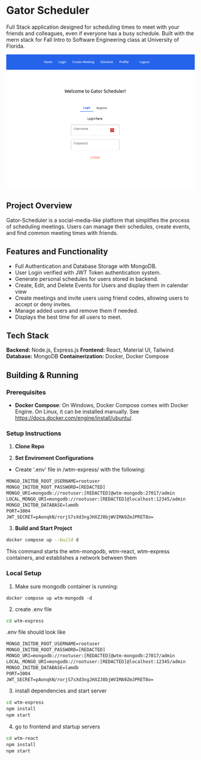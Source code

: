 # Gator Scheduler
Full Stack application designed for scheduling times to meet with your friends and colleagues, even if everyone has a busy schedule. Built with the mern stack for Fall Intro to Software Engineering class at University of Florida.

![homepage image](/assets/homepage.png)

## Project Overview

Gator-Scheduler is a social-media-like platform that simplifies the process of scheduling meetings. Users can manage their schedules, create events, and find common meeting times with friends.

## Features and Functionality
* Full Authentication and Database Storage with MongoDB.
* User Login verified with JWT Token authentication system.
* Generate personal schedules for users stored in backend.
* Create, Edit, and Delete Events for Users and display them in calendar view
* Create meetings and invite users using friend codes, allowing users to accept or deny invites.
* Manage added users and remove them if needed.
* Displays the best time for all users to meet.

## Tech Stack

**Backend:** Node.js, Express.js
**Frontend:** React, Material UI, Tailwind
**Database:** MongoDB
**Containerization:** Docker, Docker Compose

## Building & Running

### Prerequisites
* **Docker Compose**: On Windows, Docker Compose comes with Docker Engine. On Linux, it can be installed manually. See https://docs.docker.com/engine/install/ubuntu/.

### Setup Instructions

1. **Clone Repo**

2. **Set Enviroment Configurations**
* Create '.env' file in /wtm-express/ with the following:
```plaintext
MONGO_INITDB_ROOT_USERNAME=rootuser
MONGO_INITDB_ROOT_PASSWORD=[REDACTED]
MONGO_URI=mongodb://rootuser:[REDACTED]@wtm-mongodb:27017/admin
LOCAL_MONGO_URI=mongodb://rootuser:[REDACTED]@localhost:12345/admin
MONGO_INITDB_DATABASE=lamdb
PORT=3004
JWT_SECRET=pAonqkN/rorjS7sXd3ngJHXZJ8bjWVIMA9ZmJPRET8o=
```

3. **Build and Start Project**
```sh
docker compose up --build d
```
This command starts the wtm-mongodb, wtm-react, wtm-express containers, and establishes a network between them

### Local Setup

1. Make sure mongodb container is running:
```
docker compose up wtm-mongodb -d
```

2. create .env file
``` bash
cd wtm-express
```
.env file should look like 
```
MONGO_INITDB_ROOT_USERNAME=rootuser
MONGO_INITDB_ROOT_PASSWORD=[REDACTED]
MONGO_URI=mongodb://rootuser:[REDACTED]@wtm-mongodb:27017/admin
LOCAL_MONGO_URI=mongodb://rootuser:[REDACTED]@localhost:12345/admin
MONGO_INITDB_DATABASE=lamdb
PORT=3004
JWT_SECRET=pAonqkN/rorjS7sXd3ngJHXZJ8bjWVIMA9ZmJPRET8o=
```

3. install dependencies and start server
```bash
cd wtm-express
npm install
npm start
```

4. go to frontend and startup servers 
```bash
cd wtm-react
npm install
npm start
```
